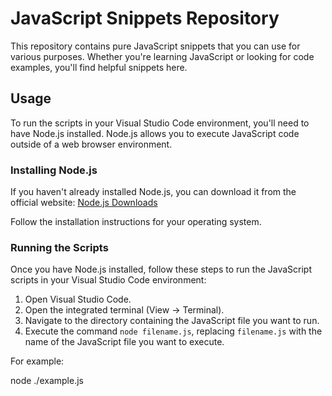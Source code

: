 # JavaScript Snippets Repository

This repository contains pure JavaScript snippets that you can use for various purposes. Whether you're learning JavaScript or looking for code examples, you'll find helpful snippets here.

## Usage

To run the scripts in your Visual Studio Code environment, you'll need to have Node.js installed. Node.js allows you to execute JavaScript code outside of a web browser environment.

### Installing Node.js

If you haven't already installed Node.js, you can download it from the official website: [Node.js Downloads](https://nodejs.org/)

Follow the installation instructions for your operating system.

### Running the Scripts

Once you have Node.js installed, follow these steps to run the JavaScript scripts in your Visual Studio Code environment:

1. Open Visual Studio Code.
2. Open the integrated terminal (View → Terminal).
3. Navigate to the directory containing the JavaScript file you want to run.
4. Execute the command `node filename.js`, replacing `filename.js` with the name of the JavaScript file you want to execute.

For example:

node ./example.js
